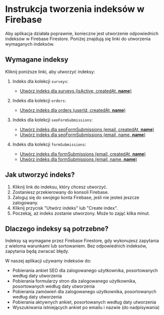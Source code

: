 # Instrukcja tworzenia indeksów w Firebase

Aby aplikacja działała poprawnie, konieczne jest utworzenie odpowiednich indeksów w Firebase Firestore. Poniżej znajdują się linki do utworzenia wymaganych indeksów.

## Wymagane indeksy

Kliknij poniższe linki, aby utworzyć indeksy:

1. Indeks dla kolekcji `surveys`:
   - [Utwórz indeks dla surveys (isActive, createdAt, __name__)](https://console.firebase.google.com/v1/r/project/network-9747b/firestore/indexes?create_composite=Ck1wcm9qZWN0cy9uZXR3b3JrLTk3NDdiL2RhdGFiYXNlcy8oZGVmYXVsdCkvY29sbGVjdGlvbkdyb3Vwcy9zdXJ2ZXlzL2luZGV4ZXMvXxABGgwKCGlzQWN0aXZlEAEaDQoJY3JlYXRlZEF0EAIaDAoIX19uYW1lX18QAg)

2. Indeks dla kolekcji `orders`:
   - [Utwórz indeks dla orders (userId, createdAt, __name__)](https://console.firebase.google.com/v1/r/project/network-9747b/firestore/indexes?create_composite=Ckxwcm9qZWN0cy9uZXR3b3JrLTk3NDdiL2RhdGFiYXNlcy8oZGVmYXVsdCkvY29sbGVjdGlvbkdyb3Vwcy9vcmRlcnMvaW5kZXhlcy9fEAEaCgoGdXNlcklkEAEaDQoJY3JlYXRlZEF0EAIaDAoIX19uYW1lX18QAg)

3. Indeks dla kolekcji `seoFormSubmissions`:
   - [Utwórz indeks dla seoFormSubmissions (email, createdAt, __name__)](https://console.firebase.google.com/v1/r/project/network-9747b/firestore/indexes?create_composite=Clhwcm9qZWN0cy9uZXR3b3JrLTk3NDdiL2RhdGFiYXNlcy8oZGVmYXVsdCkvY29sbGVjdGlvbkdyb3Vwcy9zZW9Gb3JtU3VibWlzc2lvbnMvaW5kZXhlcy9fEAEaCQoFZW1haWwQARoNCgljcmVhdGVkQXQQAhoMCghfX25hbWVfXxAC)
   - [Utwórz indeks dla seoFormSubmissions (email, name, __name__)](https://console.firebase.google.com/v1/r/project/network-9747b/firestore/indexes?create_composite=ClRwcm9qZWN0cy9uZXR3b3JrLTk3NDdiL2RhdGFiYXNlcy8oZGVmYXVsdCkvY29sbGVjdGlvbkdyb3Vwcy9zZW9Gb3JtU3VibWlzc2lvbnMvaW5kZXhlcy9fEAEaCQoFZW1haWwQARoICgRuYW1lEAEaDAoIX19uYW1lX18QAQ)

4. Indeks dla kolekcji `formSubmissions`:
   - [Utwórz indeks dla formSubmissions (email, createdAt, __name__)](https://console.firebase.google.com/v1/r/project/network-9747b/firestore/indexes?create_composite=ClVwcm9qZWN0cy9uZXR3b3JrLTk3NDdiL2RhdGFiYXNlcy8oZGVmYXVsdCkvY29sbGVjdGlvbkdyb3Vwcy9mb3JtU3VibWlzc2lvbnMvaW5kZXhlcy9fEAEaCQoFZW1haWwQARoNCgljcmVhdGVkQXQQAhoMCghfX25hbWVfXxAC)
   - [Utwórz indeks dla formSubmissions (email, name, __name__)](https://console.firebase.google.com/v1/r/project/network-9747b/firestore/indexes?create_composite=ClFwcm9qZWN0cy9uZXR3b3JrLTk3NDdiL2RhdGFiYXNlcy8oZGVmYXVsdCkvY29sbGVjdGlvbkdyb3Vwcy9mb3JtU3VibWlzc2lvbnMvaW5kZXhlcy9fEAEaCQoFZW1haWwQARoICgRuYW1lEAEaDAoIX19uYW1lX18QAQ)

## Jak utworzyć indeks?

1. Kliknij link do indeksu, który chcesz utworzyć.
2. Zostaniesz przekierowany do konsoli Firebase.
3. Zaloguj się do swojego konta Firebase, jeśli nie jesteś jeszcze zalogowany.
4. Kliknij przycisk "Utwórz indeks" lub "Create index".
5. Poczekaj, aż indeks zostanie utworzony. Może to zająć kilka minut.

## Dlaczego indeksy są potrzebne?

Indeksy są wymagane przez Firebase Firestore, gdy wykonujesz zapytania z wieloma warunkami lub sortowaniem. Bez odpowiednich indeksów, zapytania będą zwracać błędy.

W naszej aplikacji używamy indeksów do:
- Pobierania ankiet SEO dla zalogowanego użytkownika, posortowanych według daty utworzenia
- Pobierania formularzy stron dla zalogowanego użytkownika, posortowanych według daty utworzenia
- Pobierania zamówień dla zalogowanego użytkownika, posortowanych według daty utworzenia
- Pobierania aktywnych ankiet, posortowanych według daty utworzenia
- Wyszukiwania istniejących ankiet po emailu i nazwie (do nadpisywania) 